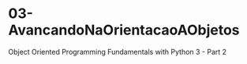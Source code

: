 # 03-AvancandoNaOrientacaoAObjetos
 Object Oriented Programming Fundamentals with Python 3 - Part 2
